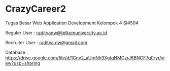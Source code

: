# CrazyCareer2
 Tugas Besar Web Application Development Kelompok 4 SI4504
 
 Reguler User : radityanw@telkomuniversity.ac.id
 
 Recruiter User : raditya.nw@gmail.com

 Database : https://drive.google.com/file/d/1Gnv2_aUmNh3XgtqNMCzrJ6BNGF7q0ryr/view?usp=sharing
